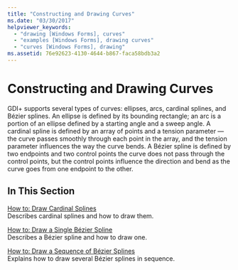 ```yaml
---
title: "Constructing and Drawing Curves"
ms.date: "03/30/2017"
helpviewer_keywords: 
  - "drawing [Windows Forms], curves"
  - "examples [Windows Forms], drawing curves"
  - "curves [Windows Forms], drawing"
ms.assetid: 76e92623-4130-4644-b867-faca58bdb3a2
---
```

# Constructing and Drawing Curves
GDI+ supports several types of curves: ellipses, arcs, cardinal splines, and Bézier splines. An ellipse is defined by its bounding rectangle; an arc is a portion of an ellipse defined by a starting angle and a sweep angle. A cardinal spline is defined by an array of points and a tension parameter — the curve passes smoothly through each point in the array, and the tension parameter influences the way the curve bends. A Bézier spline is defined by two endpoints and two control points  the curve does not pass through the control points, but the control points influence the direction and bend as the curve goes from one endpoint to the other.  
  
## In This Section  
 [How to: Draw Cardinal Splines](how-to-draw-cardinal-splines.md)  
 Describes cardinal splines and how to draw them.  
  
 [How to: Draw a Single Bézier Spline](how-to-draw-a-single-bezier-spline.md)  
 Describes a Bézier spline and how to draw one.  
  
 [How to: Draw a Sequence of Bézier Splines](how-to-draw-a-sequence-of-bezier-splines.md)  
 Explains how to draw several Bézier splines in sequence.
